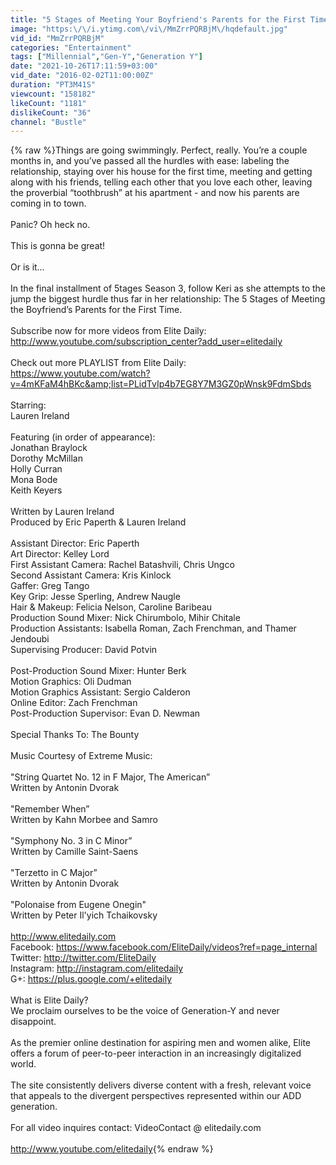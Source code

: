 ```yaml
---
title: "5 Stages of Meeting Your Boyfriend's Parents for the First Time [5TAGES]"
image: "https:\/\/i.ytimg.com\/vi\/MmZrrPQRBjM\/hqdefault.jpg"
vid_id: "MmZrrPQRBjM"
categories: "Entertainment"
tags: ["Millennial","Gen-Y","Generation Y"]
date: "2021-10-26T17:11:59+03:00"
vid_date: "2016-02-02T11:00:00Z"
duration: "PT3M41S"
viewcount: "158182"
likeCount: "1181"
dislikeCount: "36"
channel: "Bustle"
---
```

{% raw %}Things are going swimmingly. Perfect, really. You’re a couple months in, and you’ve passed all the hurdles with ease: labeling the relationship, staying over his house for the first time, meeting and getting along with his friends, telling each other that you love each other, leaving the proverbial “toothbrush” at his apartment - and now his parents are coming in to town. <br /><br />Panic? Oh heck no. <br /><br />This is gonna be great! <br /><br />Or is it… <br /><br />In the final installment of 5tages Season 3, follow Keri as she attempts to the jump the biggest hurdle thus far in her relationship: The 5 Stages of Meeting the Boyfriend’s Parents for the First Time.<br /><br />Subscribe now for more videos from Elite Daily: <a rel="nofollow" target="blank" href="http://www.youtube.com/subscription_center?add_user=elitedaily">http://www.youtube.com/subscription_center?add_user=elitedaily</a><br /><br />Check out more PLAYLIST from Elite Daily: <a rel="nofollow" target="blank" href="https://www.youtube.com/watch?v=4mKFaM4hBKc&amp;list=PLidTvIp4b7EG8Y7M3GZ0pWnsk9FdmSbds">https://www.youtube.com/watch?v=4mKFaM4hBKc&amp;list=PLidTvIp4b7EG8Y7M3GZ0pWnsk9FdmSbds</a><br /><br />Starring: <br />Lauren Ireland <br /><br />Featuring (in order of appearance):<br />Jonathan Braylock <br />Dorothy McMillan <br />Holly Curran <br />Mona Bode <br />Keith Keyers <br /><br />Written by Lauren Ireland<br />Produced by Eric Paperth &amp; Lauren Ireland  <br /><br />Assistant Director: Eric Paperth <br />Art Director: Kelley Lord <br />First Assistant Camera: Rachel Batashvili, Chris Ungco <br />Second Assistant Camera: Kris Kinlock <br />Gaffer: Greg Tango <br />Key Grip: Jesse Sperling, Andrew Naugle<br />Hair &amp; Makeup: Felicia Nelson, Caroline Baribeau <br />Production Sound Mixer: Nick Chirumbolo, Mihir Chitale <br />Production Assistants: Isabella Roman, Zach Frenchman, and Thamer Jendoubi<br />Supervising Producer: David Potvin<br /><br />Post-Production Sound Mixer: Hunter Berk <br />Motion Graphics: Oli Dudman <br />Motion Graphics Assistant: Sergio Calderon<br />Online Editor: Zach Frenchman<br />Post-Production Supervisor: Evan D. Newman<br /><br />Special Thanks To: The Bounty <br /><br />Music Courtesy of Extreme Music: <br /><br />&quot;String Quartet No. 12 in F Major, The American” <br />Written by Antonin Dvorak<br /><br />&quot;Remember When”<br />Written by Kahn Morbee and Samro<br /><br />&quot;Symphony No. 3 in C Minor”<br />Written by Camille Saint-Saens<br /><br />&quot;Terzetto in C Major”<br />Written by Antonin Dvorak<br /><br />&quot;Polonaise from Eugene Onegin&quot;<br />Written by Peter Il'yich Tchaikovsky<br /><br /><a rel="nofollow" target="blank" href="http://www.elitedaily.com">http://www.elitedaily.com</a><br />Facebook: <a rel="nofollow" target="blank" href="https://www.facebook.com/EliteDaily/videos?ref=page_internal">https://www.facebook.com/EliteDaily/videos?ref=page_internal</a><br />Twitter: <a rel="nofollow" target="blank" href="http://twitter.com/EliteDaily">http://twitter.com/EliteDaily</a><br />Instagram: <a rel="nofollow" target="blank" href="http://instagram.com/elitedaily">http://instagram.com/elitedaily</a><br />G+: <a rel="nofollow" target="blank" href="https://plus.google.com/+elitedaily">https://plus.google.com/+elitedaily</a><br /><br />What is Elite Daily?<br />We proclaim ourselves to be the voice of Generation-Y and never disappoint.<br /><br />As the premier online destination for aspiring men and women alike, Elite offers a forum of peer-to-peer interaction in an increasingly digitalized world. <br /><br />The site consistently delivers diverse content with a fresh, relevant voice that appeals to the divergent perspectives represented within our ADD generation.<br /><br />For all video inquires contact: VideoContact @ elitedaily.com<br /><br /><a rel="nofollow" target="blank" href="http://www.youtube.com/elitedaily">http://www.youtube.com/elitedaily</a>{% endraw %}
